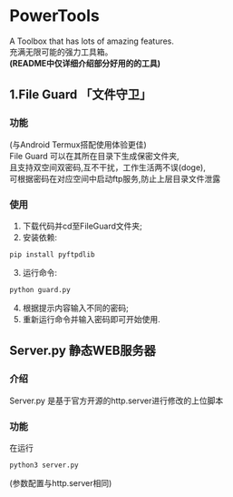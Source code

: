 # PowerTools
A Toolbox that has lots of amazing features.  
充满无限可能的强力工具箱。  
**(README中仅详细介绍部分好用的的工具)**

## 1.File Guard 「文件守卫」
### 功能
(与Android Termux搭配使用体验更佳)  
File Guard 可以在其所在目录下生成保密文件夹,  
且支持双空间双密码,互不干扰，工作生活两不误(doge),  
可根据密码在对应空间中启动ftp服务,防止上层目录文件泄露  
### 使用
1. 下载代码并cd至FileGuard文件夹;  
2. 安装依赖:
```
pip install pyftpdlib
```  
3. 运行命令:
```
python guard.py
```
4. 根据提示内容输入不同的密码;  
5. 重新运行命令并输入密码即可开始使用.

## Server.py 静态WEB服务器
### 介绍
Server.py 是基于官方开源的http.server进行修改的上位脚本
### 功能
在运行
```
python3 server.py 
```
(参数配置与http.server相同)

